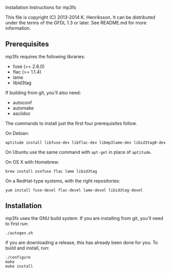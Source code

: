 Installation Instructions for mp3fs

This file is copyright (C) 2013-2014 K. Henriksson. It can be distributed
under the terms of the GFDL 1.3 or later. See README.md for more
information.

Prerequisites
-------------

mp3fs requires the following libraries:

* fuse (>= 2.6.0)
* flac (>= 1.1.4)
* lame
* libid3tag

If building from git, you'll also need:

* autoconf
* automake
* asciidoc

The commands to install just the first four prerequisites follow.

On Debian:

    aptitude install libfuse-dev libflac-dev libmp3lame-dev libid3tag0-dev

On Ubuntu use the same command with `apt-get` in place of `aptitude`.

On OS X with Homebrew:

    brew install osxfuse flac lame libid3tag

On a RedHat-type systems, with the right repositories:

    yum install fuse-devel flac-devel lame-devel libid3tag-devel

Installation
------------

mp3fs uses the GNU build system. If you are installing from git, you'll
need to first run:

    ./autogen.sh

If you are downloading a release, this has already been done for you. To
build and install, run:

    ./configure
    make
    make install
